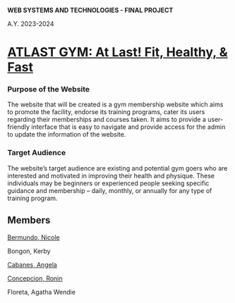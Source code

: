 **WEB SYSTEMS AND TECHNOLOGIES - FINAL PROJECT**

A.Y. 2023-2024

# [**ATLAST GYM: At Last! Fit, Healthy, & Fast**](https://coperniccus.github.io/atlast-gym/)

### **Purpose of the Website**

The website that will be created is a gym membership website which aims to promote the facility, endorse its training programs, cater its users regarding their memberships and courses taken. It aims to provide a user-friendly interface that is easy to navigate and provide access for the admin to update the information of the website.

### **Target Audience**

The website’s target audience are existing and potential gym goers who are interested and motivated in improving their health and physique. These individuals may be beginners or experienced people seeking specific guidance and membership – daily, monthly, or annually for any type of training program.

## **Members**

[Bermundo, Nicole](https://github.com/coperniccus)

Bongon, Kerby

[Cabanes, Angela](https://github.com/21gigi)

[Concepcion, Ronin](https://github.com/Rincncpcn)

Floreta, Agatha Wendie


